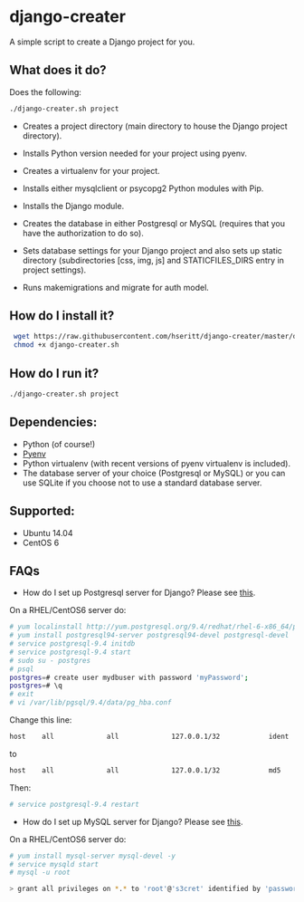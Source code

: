 # django-creater

A simple script to create a Django project for you.

## What does it do?

Does the following:

```bash
./django-creater.sh project
```

* Creates a project directory (main directory to house the Django project directory).

* Installs Python version needed for your project using pyenv.

*  Creates a virtualenv for your project.

* Installs either mysqlclient or psycopg2 Python modules with Pip.

* Installs the Django module.

* Creates the database in either Postgresql or MySQL (requires that you have the authorization to do so).

* Sets database settings for your Django project and also sets up static directory (subdirectories [css, img, js] and STATICFILES_DIRS entry in project settings).

* Runs makemigrations and migrate for auth model.

## How do I install it?

```bash
 wget https://raw.githubusercontent.com/hseritt/django-creater/master/django-creater.sh
 chmod +x django-creater.sh
```

## How do I run it?

```bash
./django-creater.sh project
```

## Dependencies:

* Python (of course!)
* [Pyenv](http://fgimian.github.io/blog/2014/04/20/better-python-version-and-environment-management-with-pyenv/)
* Python virtualenv (with recent versions of pyenv virtualenv is included).
* The database server of your choice (Postgresql or MySQL) or you can use SQLite if you choose not to use a standard database server.

## Supported:

* Ubuntu 14.04
* CentOS 6

## FAQs

* How do I set up Postgresql server for Django? Please see [this](https://www.digitalocean.com/community/tutorials/how-to-use-postgresql-with-your-django-application-on-ubuntu-14-04).

On a RHEL/CentOS6 server do:

```bash
# yum localinstall http://yum.postgresql.org/9.4/redhat/rhel-6-x86_64/pgdg-centos94-9.4-1.noarch.rpm
# yum install postgresql94-server postgresql94-devel postgresql-devel
# service postgresql-9.4 initdb
# service postgresql-9.4 start
# sudo su - postgres
# psql
postgres=# create user mydbuser with password 'myPassword';
postgres=# \q
# exit
# vi /var/lib/pgsql/9.4/data/pg_hba.conf
```

Change this line:

```bash
host    all             all             127.0.0.1/32            ident
```

to

```bash
host    all             all             127.0.0.1/32            md5
```

Then:

```bash
# service postgresql-9.4 restart
```

* How do I set up MySQL server for Django? Please see [this](http://www.marinamele.com/taskbuster-django-tutorial/install-and-configure-mysql-for-django).

On a RHEL/CentOS6 server do:

```bash
# yum install mysql-server mysql-devel -y
# service mysqld start
# mysql -u root

> grant all privileges on *.* to 'root'@'s3cret' identified by 'password';
```